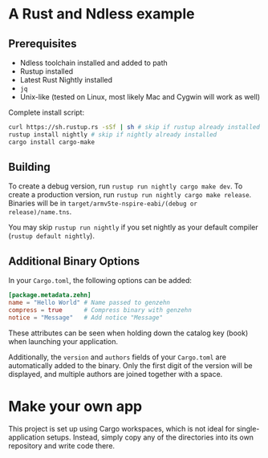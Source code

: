 # A Rust and Ndless example

## Prerequisites
- Ndless toolchain installed and added to path
- Rustup installed
- Latest Rust Nightly installed
- `jq`
- Unix-like (tested on Linux, most likely Mac and Cygwin will work as well)

Complete install script:
```bash
curl https://sh.rustup.rs -sSf | sh # skip if rustup already installed
rustup install nightly # skip if nightly already installed
cargo install cargo-make
```

## Building
To create a debug version, run `rustup run nightly cargo make dev`. To create
a production version, run `rustup run nightly cargo make release`. Binaries will
be in `target/armv5te-nspire-eabi/(debug or release)/name.tns`.


You may skip `rustup run nightly` if you set nightly as your default compiler
(`rustup default nightly`).
## Additional Binary Options
In your `Cargo.toml`, the following options can be added:
```toml
[package.metadata.zehn]
name = "Hello World" # Name passed to genzehn
compress = true      # Compress binary with genzehn
notice = "Message"   # Add notice "Message"
```
These attributes can be seen when holding down the catalog key (book) when
launching your application.

Additionally, the `version` and `authors` fields of your `Cargo.toml` are automatically
added to the binary. Only the first digit of the version will be displayed, and multiple authors
are joined together with a space.

# Make your own app
This project is set up using Cargo workspaces, which is not ideal for single-application
setups. Instead, simply copy any of the directories into its own repository and 
write code there.
